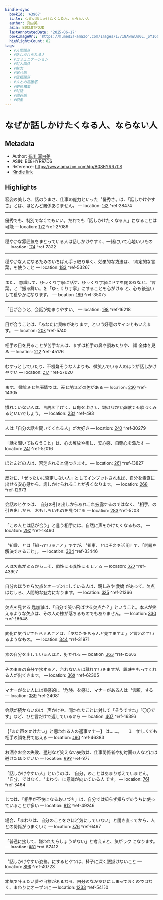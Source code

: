 ```yaml
---
kindle-sync:
  bookId: '63967'
  title: なぜか話しかけたくなる人、ならない人
  author: 真由美
  asin: B0CL8TPQJD
  lastAnnotatedDate: '2025-06-17'
  bookImageUrl: 'https://m.media-amazon.com/images/I/718Awn8Js0L._SY160.jpg'
  highlightsCount: 82
tags:
  - #人間関係
  - #話しかけられる人
  - #コミュニケーション
  - #対人関係
  - #魅力
  - #安心感
  - #信頼関係
  - #人との距離感
  - #関係構築
  - #対話
  - #親近感
  - #印象
---
```

# なぜか話しかけたくなる人、ならない人
## Metadata
* Author: [有川 真由美](https://www.amazon.comundefined)
* ASIN: B08HYRR7DS
* Reference: https://www.amazon.com/dp/B08HYRR7DS
* [Kindle link](kindle://book?action=open&asin=B08HYRR7DS)

## Highlights
容姿の美しさ、話のうまさ、仕事の能力といった〝優秀さ〟は、「話しかけやすさ」とは、ほとんど関係ありません。 — location: [162](kindle://book?action=open&asin=B08HYRR7DS&location=162) ^ref-28474

---
優秀でも、特別でなくてもいい。だれでも「話しかけたくなる人」になることは可能 — location: [172](kindle://book?action=open&asin=B08HYRR7DS&location=172) ^ref-27089

---
穏やかな雰囲気をまとっている人は話しかけやすく、一緒にいて心地いいもの — location: [174](kindle://book?action=open&asin=B08HYRR7DS&location=174) ^ref-7332

---
穏やかな人になるためのいちばん手っ取り早く、効果的な方法は、〝肯定的な言葉〟を使うこと — location: [183](kindle://book?action=open&asin=B08HYRR7DS&location=183) ^ref-53267

---
また、 意識して、ゆっくり丁寧に話す、ゆっくり丁寧にドアを閉めるなど、〝言葉〟と〝振る舞い〟を「ゆっくり丁寧」にすることを心がける と、心も後追いして穏やかになります。 — location: [189](kindle://book?action=open&asin=B08HYRR7DS&location=189) ^ref-35075

---
「目が合うと、会話が始まりやすい」 — location: [198](kindle://book?action=open&asin=B08HYRR7DS&location=198) ^ref-16218

---
目が合うことは、「あなたに興味があります」という好意のサインともいえます。 — location: [203](kindle://book?action=open&asin=B08HYRR7DS&location=203) ^ref-5740

---
相手の目を見ることが苦手な人は、まずは相手の鼻や顎あたりや、 顔 全体を見る — location: [212](kindle://book?action=open&asin=B08HYRR7DS&location=212) ^ref-45126

---
むすっとしていたり、不機嫌そうな人よりも、微笑んでいる人のほうが話しかけやすい — location: [217](kindle://book?action=open&asin=B08HYRR7DS&location=217) ^ref-57620

---
ます。 微笑みと無表情では、天と地ほどの差がある — location: [220](kindle://book?action=open&asin=B08HYRR7DS&location=220) ^ref-14305

---
慣れていない人は、目尻を下げて、口角を上げて、頭のなかで鼻歌でも歌ってみるといいでしょう。 — location: [232](kindle://book?action=open&asin=B08HYRR7DS&location=232) ^ref-493

---
人は「自分の話を聞いてくれる人」が大好き — location: [240](kindle://book?action=open&asin=B08HYRR7DS&location=240) ^ref-30279

---
「話を聞いてもらうこと」は、心の解放や癒し、安心感、自尊心を満たす — location: [241](kindle://book?action=open&asin=B08HYRR7DS&location=241) ^ref-52016

---
ほとんどの人は、否定されると傷つきます。 — location: [261](kindle://book?action=open&asin=B08HYRR7DS&location=261) ^ref-13827

---
反対に、「ぜったいに否定しない人」としてインプットされれば、自分を素直に出せる安心感から、話しかけられることが多くなります。 — location: [268](kindle://book?action=open&asin=B08HYRR7DS&location=268) ^ref-12973

---
会話のヒケツは、 自分の引き出しからあれこれ披露するのではなく、〝相手〟の引き出しから、おもしろいものを見つける — location: [283](kindle://book?action=open&asin=B08HYRR7DS&location=283) ^ref-5203

---
「この人とは話が合う」と思う相手には、自然に声をかけたくなるもの。 — location: [292](kindle://book?action=open&asin=B08HYRR7DS&location=292) ^ref-18460

---
〝知識〟とは「知っていること」ですが、〝知恵〟とはそれを活用して、「問題を解決できること」。 — location: [304](kindle://book?action=open&asin=B08HYRR7DS&location=304) ^ref-33446

---
人は欠点があるからこそ、同性にも異性にもモテる — location: [320](kindle://book?action=open&asin=B08HYRR7DS&location=320) ^ref-43907

---
自分のほうから欠点をオープンにしている人は、親しみや 愛嬌 があって、欠点はむしろ、人間的な魅力になります。 — location: [325](kindle://book?action=open&asin=B08HYRR7DS&location=325) ^ref-21366

---
欠点を見せる 匙加減は、「自分で笑い飛ばせる欠点か？」ということ。本人が笑えるような欠点は、その人の株が落ちるものでもありません。 — location: [330](kindle://book?action=open&asin=B08HYRR7DS&location=330) ^ref-28648

---
変化に気づいてもらえることは、「あなたをちゃんと見てますよ」と言われているようなもの。 — location: [344](kindle://book?action=open&asin=B08HYRR7DS&location=344) ^ref-31971

---
素の自分を出している人ほど、好かれる — location: [363](kindle://book?action=open&asin=B08HYRR7DS&location=363) ^ref-15606

---
そのままの自分で接すると、合わない人は離れていきますが、興味をもってくれる人が出てきます。 — location: [369](kindle://book?action=open&asin=B08HYRR7DS&location=369) ^ref-62305

---
マナーがない人には直感的に〝危険〟を感じ、マナーがある人は〝信頼〟する — location: [389](kindle://book?action=open&asin=B08HYRR7DS&location=389) ^ref-24081

---
会話が続かないのは、声かけや、聞かれたことに対して「そうですね」「〇〇です」など、ひと言だけで返しているから — location: [407](kindle://book?action=open&asin=B08HYRR7DS&location=407) ^ref-16386

---
【「また声をかけたい」と思われる人の返事マナー】 は……。 　 １　忙しくても相手の顔を見て応える — location: [490](kindle://book?action=open&asin=B08HYRR7DS&location=490) ^ref-46383

---
お酒やお金の失敗、遅刻など笑えない失敗は、仕事関係者や初対面の人などには避けたほうがいい — location: [698](kindle://book?action=open&asin=B08HYRR7DS&location=698) ^ref-875

---
「話しかけやすい人」というのは、〝自分〟のことはあまり考えていません。 〝自分〟ではなく、〝まわり〟に意識が向いている人 です。 — location: [761](kindle://book?action=open&asin=B08HYRR7DS&location=761) ^ref-8464

---
じつは、「相手が不快になるあいづち」は、自分では知らず知らずのうちに使っていることが多い — location: [812](kindle://book?action=open&asin=B08HYRR7DS&location=812) ^ref-49246

---
場合、「まわりは、自分のことをさほど気にしていない」と開き直ってから、人との関係がうまくいく — location: [876](kindle://book?action=open&asin=B08HYRR7DS&location=876) ^ref-6467

---
「普通に接して、嫌われたらしょうがない」と考えると、気がラク になります。 — location: [881](kindle://book?action=open&asin=B08HYRR7DS&location=881) ^ref-57412

---
〝話しかけやすい姿勢〟にするヒケツは、椅子に深く腰掛けないこと — location: [898](kindle://book?action=open&asin=B08HYRR7DS&location=898) ^ref-40723

---
本気で叶えたい夢や目標があるなら、自分のなかだけにしまっておくのではなく、まわりにオープンに — location: [1233](kindle://book?action=open&asin=B08HYRR7DS&location=1233) ^ref-54150

---
